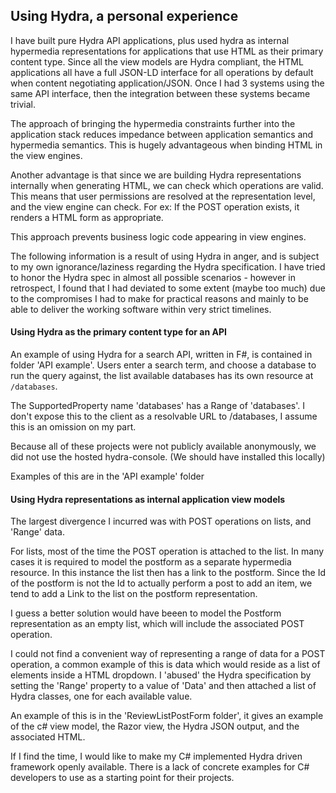 ## Using Hydra, a personal experience

I have built pure Hydra API applications, plus used hydra as internal hypermedia representations for applications that use HTML as their primary content type. Since all the view models are Hydra compliant, the HTML applications all have a full JSON-LD interface for all operations by default when content negotiating application/JSON. Once I had 3 systems using the same API interface, then the integration between these systems became trivial.


The approach of bringing the hypermedia constraints further into the application stack reduces impedance between application semantics and hypermedia semantics. This is hugely advantageous when binding HTML in the view engines.

Another advantage is that since we are building Hydra representations internally when generating HTML, we can check which operations are valid. This means that user permissions are resolved at the representation level, and the view engine can check. For ex: If the POST operation exists, it renders a HTML form as appropriate.

This approach prevents business logic code appearing in view engines.

The following information is a result of using Hydra in anger, and is subject to my own ignorance/laziness regarding the Hydra specification. I have tried to honor the Hydra spec in almost all possible scenarios - however in retrospect, I found that I had deviated to some extent (maybe too much) due to the compromises I had to make for practical reasons and mainly to be able to deliver the working software within very strict timelines.

#### Using Hydra as the primary content type for an API

An example of using Hydra for a search API, written in F#, is contained in folder 'API example'. Users enter a search term, and choose a database to run the query against, the list available databases has its own resource at `/databases`.

The SupportedProperty name 'databases' has a Range of 'databases'. I don't expose this to the client as a resolvable URL to /databases, I assume this is an omission on my part.

Because all of these projects were not publicly available anonymously, we did not use the hosted hydra-console. (We should have installed this locally)

Examples of this are in the 'API example' folder

#### Using Hydra representations as internal application view models

The largest divergence I incurred was with POST operations on lists, and 'Range' data.

For lists, most of the time the POST operation is attached to the list. In many cases it is required to model the postform as a separate hypermedia resource. In this instance the list then has a link to the postform. Since the Id of the postform is not the Id to actually perform a post to add an item, we tend to add a Link to the list on the postform representation.

I guess a better solution would have beeen to model the Postform representation as an empty list, which will include the associated POST operation.

I could not find a convenient way of representing a range of data for a POST operation, a common example of this is data which would reside as a list of elements inside a HTML dropdown. I 'abused' the Hydra specification by setting the 'Range' property to a value of 'Data' and then attached a list of Hydra classes, one for each available value.

An example of this is in the 'ReviewListPostForm folder', it gives an example of the c# view model, the Razor view, the Hydra JSON output, and the associated HTML.

If I find the time, I would like to make my C# implemented Hydra driven framework openly available. There is a lack of concrete examples for C# developers to use as a starting point for their projects.
